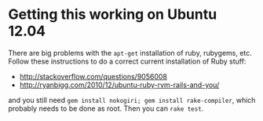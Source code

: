 Getting this working on Ubuntu 12.04
===

There are big problems with the `apt-get` installation of ruby, rubygems, etc. Follow
these instructions to do a correct current installation of Ruby stuff:

* http://stackoverflow.com/questions/9056008
* http://ryanbigg.com/2010/12/ubuntu-ruby-rvm-rails-and-you/

and you still need `gem install nokogiri; gem install rake-compiler`, which probably
needs to be done as root. Then you can `rake test`.
